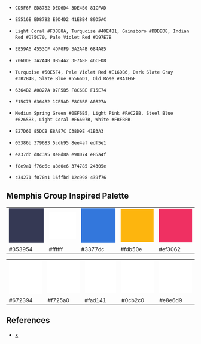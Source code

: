 * `CD5F6F ED8782 DED6D4 3DE4B0 81CFAD`
* `E5516E ED8782 E9D4D2 41E8B4 89D5AC`
* `Light Coral #F38E8A, Turquoise #40E4B1, Gainsboro #DDDBD8, Indian Red #D75C70, Pale Violet Red #D97E7B`

* `EE59A6 4553CF 4DF0F9 3A2A4B 684A85`
* `706DDE 3A2A4B DB54A2 3F7A8F 46CFD8`
* `Turquoise #50E5F4, Pale Violet Red #E16DB6, Dark Slate Gray #3B2B4B, Slate Blue #5566D1, Old Rose #8A1E6F`

* `6364B2 A0827A 07F5B5 F8C6BE F15E74`
* `F15C73 6364B2 1CE5AD F8C6BE A0827A`
* `Medium Spring Green #0EF6B5, Light Pink #FAC2BB, Steel Blue #6265B3, Light Coral #E6607B, White #FBFBFB`

* `E27D60 85DCB E8A87C C38D9E 41B3A3`

* `05386b 379683 5cdb95 8ee4af edf5e1`

* `ea37dc d8c3a5 8e8d8a e98074 e85a4f`

* `f8e9a1 f76c6c a8d0e6 374785 24305e`

* `c34271 f070a1 16ffbd 12c998 439f76`

Memphis Group Inspired Palette
---

|   |   |   |   |   |
|---|---|---|---|---|
| ![c0](img/353954.svg) | ![c1](img/ffffff.svg) | ![c1](img/3377dc.svg) | ![c2](img/fdb50e.svg) | ![c3](img/ef3062.svg) |
| #353954 | #ffffff | #3377dc | #fdb50e | #ef3062 |


|   |   |   |   |   |
|---|---|---|---|---|
| ![c](img/672394.svg) | ![c](img/f725a0.svg) | ![c](img/fad141.svg) | ![c](img/0cb2c0.svg) | ![c](img/e8e6d9.svg) |
| #672394 | #f725a0 | #fad141 | #0cb2c0 | #e8e6d9 |


References
---

* [x](https://visme.co/blog/website-color-schemes/)
